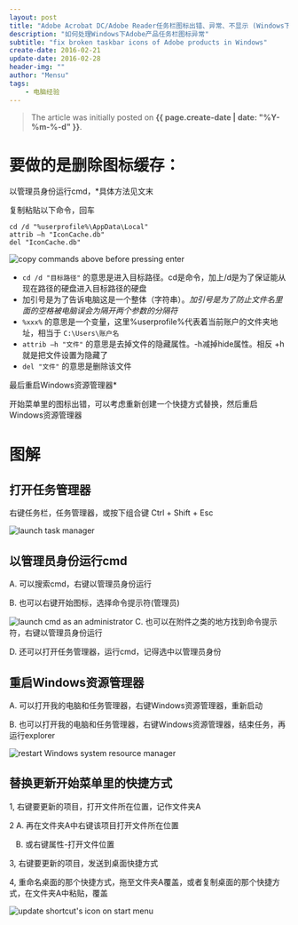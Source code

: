 ```yaml
---
layout: post
title: "Adobe Acrobat DC/Adobe Reader任务栏图标出错、异常、不显示 (Windows下)"
description: "如何处理Windows下Adobe产品任务栏图标异常"
subtitle: "fix broken taskbar icons of Adobe products in Windows"
create-date: 2016-02-21
update-date: 2016-02-28
header-img: ""
author: "Mensu"
tags:
    - 电脑经验
---
```


> The article was initially posted on **{{ page.create-date | date: "%Y-%m-%-d" }}**.

# 要做的是**删除图标缓存**：

以管理员身份运行cmd，*具体方法见文末

复制粘贴以下命令，回车

~~~
cd /d "%userprofile%\AppData\Local"
attrib –h "IconCache.db"
del "IconCache.db"
~~~
![copy commands above before pressing enter](http://7xrahq.com1.z0.glb.clouddn.com/fix-broken-icon-Adobe-copy-commands-above-before-pressing-enter.png)

 - `cd /d "目标路径"` 的意思是进入目标路径。cd是命令，加上/d是为了保证能从现在路径的硬盘进入目标路径的硬盘
 - 加引号是为了告诉电脑这是一个整体（字符串）。*加引号是为了防止文件名里面的空格被电脑误会为隔开两个参数的分隔符*
 - `%xxx%` 的意思是一个变量，这里%userprofile%代表着当前账户的文件夹地址，相当于 `C:\Users\账户名`
 - `attrib –h "文件"` 的意思是去掉文件的隐藏属性。-h减掉hide属性。相反 +h 就是把文件设置为隐藏了
 - `del "文件"` 的意思是删除该文件

最后重启Windows资源管理器*

开始菜单里的图标出错，可以考虑重新创建一个快捷方式替换，然后重启Windows资源管理器

# 图解

## 打开任务管理器

  右键任务栏，任务管理器，或按下组合键 Ctrl + Shift + Esc
  
  ![launch task manager](http://7xrahq.com1.z0.glb.clouddn.com/fix-broken-icon-Adobe-launch-task-manager.png)

## 以管理员身份运行cmd

A. 可以搜索cmd，右键以管理员身份运行
  
B. 也可以右键开始图标，选择命令提示符(管理员)

![launch cmd as an administrator](http://7xrahq.com1.z0.glb.clouddn.com/fix-broken-icon-Adobe-launch-cmd-as-administrator.png)
C. 也可以在附件之类的地方找到命令提示符，右键以管理员身份运行

D. 还可以打开任务管理器，运行cmd，记得选中以管理员身份

## 重启Windows资源管理器

A. 可以打开我的电脑和任务管理器，右键Windows资源管理器，重新启动
  
B. 也可以打开我的电脑和任务管理器，右键Windows资源管理器，结束任务，再运行explorer

![restart Windows system resource manager](http://7xrahq.com1.z0.glb.clouddn.com/fix-broken-icon-Adobe-restart-windows-system-resource-manager.png)

## 替换更新开始菜单里的快捷方式
1, 右键要更新的项目，打开文件所在位置，记作文件夹A
  
2 A. 再在文件夹A中右键该项目打开文件所在位置
    
&nbsp;&nbsp;&nbsp;B. 或右键属性-打开文件位置
   
3, 右键要更新的项目，发送到桌面快捷方式

4, 重命名桌面的那个快捷方式，拖至文件夹A覆盖，或者复制桌面的那个快捷方式，在文件夹A中粘贴，覆盖
   
![update shortcut's icon on start menu](http://7xrahq.com1.z0.glb.clouddn.com/fix-broken-icon-Adobe-update-shortcut-s-icon-on-start-menu.png)